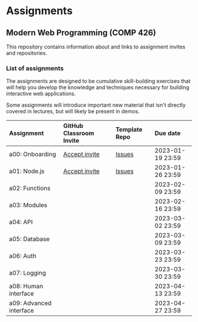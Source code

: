 # Assignments

## Modern Web Programming (COMP 426)

This repository contains information about and links to assignment invites and repositories.

### List of assignments

The assignments are designed to be cumulative skill-building exercises that will help you develop the knowledge and techniques necessary for building interactive web applications.

Some assignments will introduce important new material that isn't directly covered in lectures, but will likely be present in demos.

| **Assignment** | **GitHub Classroom Invite** | **Template Repo** | **Due date** |
|:--- |:--- |:--- |:--- |
| a00: Onboarding | [Accept invite](https://classroom.github.com/a/sJ6op7w2) | [Issues](https://github.com/comp426-2023-spring/a00/issues/) | 2023-01-19 23:59 |
| a01: Node.js | [Accept invite](https://classroom.github.com/a/2LxXCDZ2) | [Issues](https://github.com/comp426-2023-spring/a01/issues/) | 2023-01-26 23:59 |
| a02: Functions |  |  | 2023-02-09 23:59 |
| a03: Modules |  |  | 2023-02-16 23:59 |
| a04: API |  |  | 2023-03-02 23:59 |
| a05: Database |  |  | 2023-03-09 23:59 |
| a06: Auth |  |  | 2023-03-23 23:59 |
| a07: Logging |  |  | 2023-03-30 23:59 |
| a08: Human interface |  |  | 2023-04-13 23:59 |
| a09: Advanced interface |  |  | 2023-04-27 23:59 |
